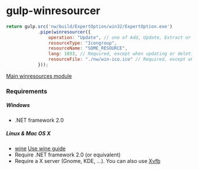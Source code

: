# gulp-winresourcer

```javascript
return gulp.src('nw/build/ExpertOption/win32/ExpertOption.exe')
            .pipe(winresourcer({
                operation: "Update", // one of Add, Update, Extract or Delete
                resourceType: "Icongroup",
                resourceName: "SOME_RESOURCE",
                lang: 1033, // Required, except when updating or deleting
                resourceFile: "./nw/win-ico.ico" // Required, except when deleting
            }));
```

[Main winresources module](https://github.com/felicienfrancois/node-winresourcer)

### Requirements

##### Windows

- .NET framework 2.0


##### Linux & Mac OS X

- [wine](http://www.winehq.org/) [Use wine guide](https://www.davidbaumgold.com/tutorials/wine-mac/)
- Require .NET framework 2.0 (or equivalent)
- Require a X server (Gnome, KDE, ...). You can also use [Xvfb](http://en.wikipedia.org/wiki/Xvfb)


